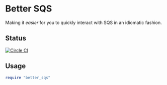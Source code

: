 # Better SQS

Making it _easier_ for you to quickly interact with SQS in an idiomatic fashion.

## Status

[![Circle CI](https://circleci.com/gh/Referly/better_sqs.svg?style=svg)](https://circleci.com/gh/Referly/better_sqs)

## Usage

```ruby
require "better_sqs"


```